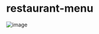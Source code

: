 # restaurant-menu

![image](https://user-images.githubusercontent.com/100317569/213887580-cbc0d85f-3e44-4f37-b80c-f4710c60f706.png)
